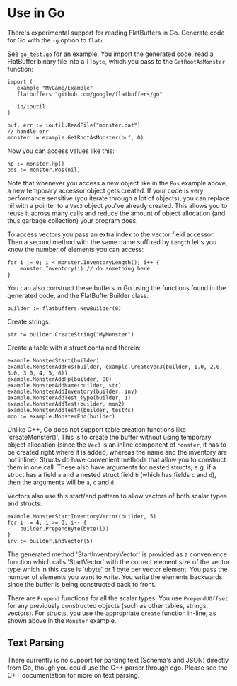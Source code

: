 # Use in Go

There's experimental support for reading FlatBuffers in Go. Generate code
for Go with the `-g` option to `flatc`.

See `go_test.go` for an example. You import the generated code, read a
FlatBuffer binary file into a `[]byte`, which you pass to the
`GetRootAsMonster` function:

    import (
       example "MyGame/Example"
       flatbuffers "github.com/google/flatbuffers/go"

       io/ioutil
    )

    buf, err := ioutil.ReadFile("monster.dat")
    // handle err
    monster := example.GetRootAsMonster(buf, 0)

Now you can access values like this:

    hp := monster.Hp()
    pos := monster.Pos(nil)

Note that whenever you access a new object like in the `Pos` example above,
a new temporary accessor object gets created. If your code is very performance
sensitive (you iterate through a lot of objects), you can replace nil with a
pointer to a `Vec3` object you've already created. This allows
you to reuse it across many calls and reduce the amount of object allocation
(and thus garbage collection) your program does.

To access vectors you pass an extra index to the
vector field accessor. Then a second method with the same name suffixed
by `Length` let's you know the number of elements you can access:

    for i := 0; i < monster.InventoryLength(); i++ {
        monster.Inventory(i) // do something here
    }

You can also construct these buffers in Go using the functions found in the
generated code, and the FlatBufferBuilder class:

    builder := flatbuffers.NewBuilder(0)

Create strings:

    str := builder.CreateString("MyMonster")

Create a table with a struct contained therein:

    example.MonsterStart(builder)
    example.MonsterAddPos(builder, example.CreateVec3(builder, 1.0, 2.0, 3.0, 3.0, 4, 5, 6))
    example.MonsterAddHp(builder, 80)
    example.MonsterAddName(builder, str)
    example.MonsterAddInventory(builder, inv)
    example.MonsterAddTest_Type(builder, 1)
    example.MonsterAddTest(builder, mon2)
    example.MonsterAddTest4(builder, test4s)
    mon := example.MonsterEnd(builder)

Unlike C++, Go does not support table creation functions like 'createMonster()'.
This is to create the buffer without
using temporary object allocation (since the `Vec3` is an inline component of
`Monster`, it has to be created right where it is added, whereas the name and
the inventory are not inline).
Structs do have convenient methods that allow you to construct them in one call.
These also have arguments for nested structs, e.g. if a struct has a field `a`
and a nested struct field `b` (which has fields `c` and `d`), then the arguments
will be `a`, `c` and `d`.

Vectors also use this start/end pattern to allow vectors of both scalar types
and structs:

    example.MonsterStartInventoryVector(builder, 5)
    for i := 4; i >= 0; i-- {
        builder.PrependByte(byte(i))
    }
    inv := builder.EndVector(5)

The generated method 'StartInventoryVector' is provided as a convenience
function which calls 'StartVector' with the correct element size of the vector
type which in this case is 'ubyte' or 1 byte per vector element.
You pass the number of elements you want to write.
You write the elements backwards since the buffer
is being constructed back to front.

There are `Prepend` functions for all the scalar types. You use
`PrependUOffset` for any previously constructed objects (such as other tables,
strings, vectors). For structs, you use the appropriate `create` function
in-line, as shown above in the `Monster` example.

## Text Parsing

There currently is no support for parsing text (Schema's and JSON) directly
from Go, though you could use the C++ parser through cgo. Please see the
C++ documentation for more on text parsing.
